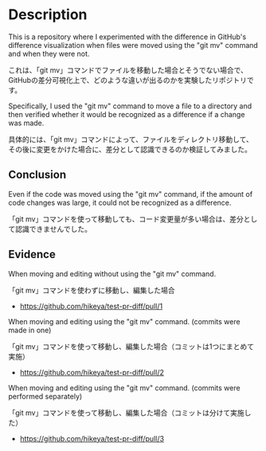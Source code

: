 # Description

This is a repository where I experimented with the difference in GitHub's difference visualization when files were moved using the "git mv" command and when they were not.

これは、「git mv」コマンドでファイルを移動した場合とそうでない場合で、GitHubの差分可視化上で、どのような違いが出るのかを実験したリポジトリです。

Specifically, I used the "git mv" command to move a file to a directory and then verified whether it would be recognized as a difference if a change was made.

具体的には、「git mv」コマンドによって、ファイルをディレクトリ移動して、その後に変更をかけた場合に、差分として認識できるのか検証してみました。

## Conclusion

Even if the code was moved using the "git mv" command, if the amount of code changes was large, it could not be recognized as a difference.

「git mv」コマンドを使って移動しても、コード変更量が多い場合は、差分として認識できませんでした。

## Evidence

When moving and editing without using the "git mv" command.

「git mv」コマンドを使わずに移動し、編集した場合

- https://github.com/hikeya/test-pr-diff/pull/1

When moving and editing using the "git mv" command. (commits were made in one)

「git mv」コマンドを使って移動し、編集した場合（コミットは1つにまとめて実施）

- https://github.com/hikeya/test-pr-diff/pull/2

When moving and editing using the "git mv" command. (commits were performed separately)

「git mv」コマンドを使って移動し、編集した場合（コミットは分けて実施した）

- https://github.com/hikeya/test-pr-diff/pull/3
